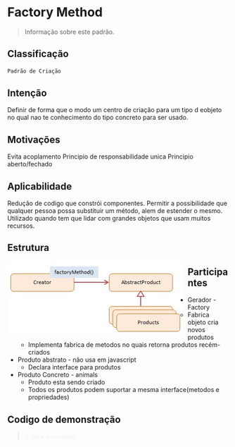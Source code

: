# Factory Method
> Informação sobre este padrão.

## Classificação
```sh
Padrão de Criação
```

## Intenção
Definir de forma que o modo um centro de criação para um tipo d eobjeto no qual nao te conhecimento do tipo concreto para ser usado.

## Motivações
Evita acoplamento
Principio de responsabilidade unica
Principio aberto/fechado


## Aplicabilidade
Redução de codigo que constrói componentes. Permitir a possibilidade que qualquer pessoa possa substituir um método, alem de estender o mesmo.
Utilizado quando tem que lidar com grandes objetos que usam muitos recursos.

## Estrutura
<img src="factorymethod_structure.png"
     alt="Structure Memento Pattern"
     style="float: left; margin-right: 10px;" />
     
## Participantes
* Gerador - Factory
    * Fabrica objeto cria novos produtos
    * Implementa fabrica de metodos no quais retorna produtos recém-criados
* Produto abstrato - não usa em javascript
    * Declara interface para produtos
* Produto Concreto - animals
    * Produto esta sendo criado
    * Todos os produtos podem suportar a mesma interface(metodos e propriedades)

## Codigo de demonstração
><a style="text-decoration: none; color: #f0f0f0f0" href="https://github.com/hebertbritto/design_patterns/blob/main/factorymethod/factoryMethod.js">Ir para o exemplo</a>